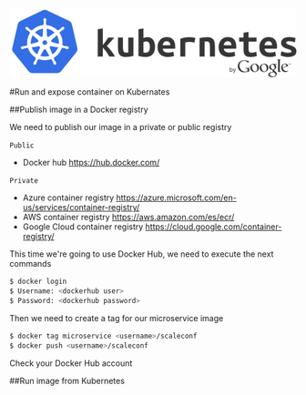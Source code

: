 ![scaleconf-deploying-microservices](kubernetes.png)


#Run and expose container on Kubernates

##Publish image in a Docker registry

We need to publish our image in a private or public registry

`Public`
* Docker hub https://hub.docker.com/

`Private`
* Azure container registry https://azure.microsoft.com/en-us/services/container-registry/
* AWS container registry https://aws.amazon.com/es/ecr/
* Google Cloud container registry https://cloud.google.com/container-registry/

This time we're going to use Docker Hub, we need to execute the next commands

```sh
$ docker login
$ Username: <dockerhub user>
$ Password: <dockerhub password>
```

Then we need to create a tag for our microservice image

```sh
$ docker tag microservice <username>/scaleconf
$ docker push <username>/scaleconf
```
Check your Docker Hub account 


##Run image from Kubernetes




